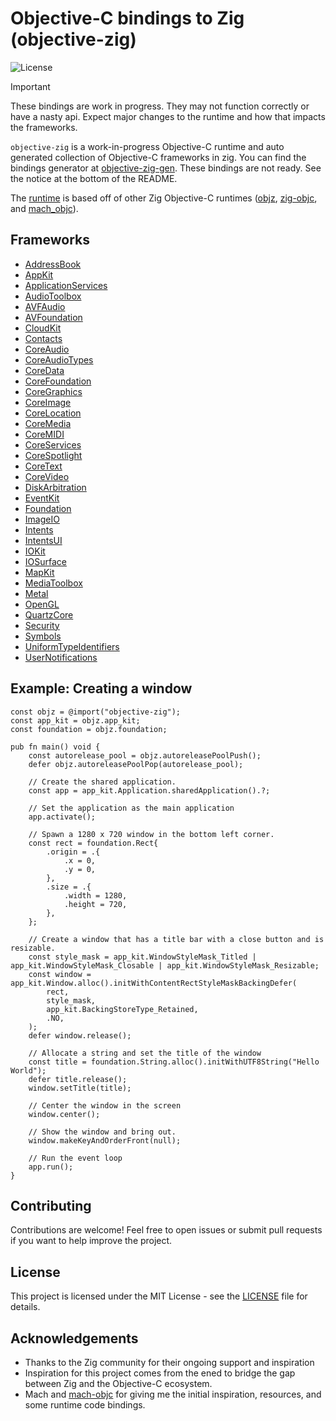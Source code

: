 # Objective-C bindings to Zig (objective-zig)

![License](https://img.shields.io/badge/license-MIT-blue.svg)

> [!IMPORTANT]
> These bindings are work in progress. They may not function correctly or have a nasty api. Expect major changes to the runtime and how that impacts the frameworks.

`objective-zig` is a work-in-progress Objective-C runtime and auto generated collection of Objective-C frameworks in zig. You can find the bindings generator at [objective-zig-gen](https://github.com/colbyhall/objective-zig-gen/tree/main). These bindings are not ready. See the notice at the bottom of the README.

The [runtime](src/objc.zig) is based off of other Zig Objective-C runtimes ([objz](https://github.com/robbielyman/objz), [zig-objc](https://github.com/mitchellh/zig-objc), and [mach_objc](https://github.com/hexops/mach-objc)).

## Frameworks
- [AddressBook](src/address_book.zig)
- [AppKit](src/app_kit.zig)
- [ApplicationServices](src/application_services.zig)
- [AudioToolbox](src/audio_toolbox.zig)
- [AVFAudio](src/avfaudio.zig)
- [AVFoundation](src/avfoundation.zig)
- [CloudKit](src/cloud_kit.zig)
- [Contacts](src/contacts.zig)
- [CoreAudio](src/core_audio.zig)
- [CoreAudioTypes](src/core_audio_types.zig)
- [CoreData](src/core_data.zig)
- [CoreFoundation](src/core_foundation.zig)
- [CoreGraphics](src/core_graphics.zig)
- [CoreImage](src/core_image.zig)
- [CoreLocation](src/core_location.zig)
- [CoreMedia](src/core_media.zig)
- [CoreMIDI](src/core_midi.zig)
- [CoreServices](src/core_services.zig)
- [CoreSpotlight](src/core_spotlight.zig)
- [CoreText](src/core_text.zig)
- [CoreVideo](src/core_video.zig)
- [DiskArbitration](src/disk_arbitration.zig)
- [EventKit](src/event_kit.zig)
- [Foundation](src/foundation.zig)
- [ImageIO](src/image_io.zig)
- [Intents](src/intents.zig)
- [IntentsUI](src/intents_ui.zig)
- [IOKit](src/io_kit.zig)
- [IOSurface](src/io_surface.zig)
- [MapKit](src/map_kit.zig)
- [MediaToolbox](src/media_toolbox.zig)
- [Metal](src/metal.zig)
- [OpenGL](src/opengl.zig)
- [QuartzCore](src/quartz_core.zig)
- [Security](src/security.zig)
- [Symbols](src/symbols.zig)
- [UniformTypeIdentifiers](src/uniform_type_identifiers.zig)
- [UserNotifications](src/user_notifications.zig)

## Example: Creating a window
```zig
const objz = @import("objective-zig");
const app_kit = objz.app_kit;
const foundation = objz.foundation;

pub fn main() void {
    const autorelease_pool = objz.autoreleasePoolPush();
    defer objz.autoreleasePoolPop(autorelease_pool);

    // Create the shared application.
    const app = app_kit.Application.sharedApplication().?;

    // Set the application as the main application
    app.activate();

    // Spawn a 1280 x 720 window in the bottom left corner.
    const rect = foundation.Rect{
        .origin = .{
            .x = 0,
            .y = 0,
        },
        .size = .{
            .width = 1280,
            .height = 720,
        },
    };

    // Create a window that has a title bar with a close button and is resizable.
    const style_mask = app_kit.WindowStyleMask_Titled | app_kit.WindowStyleMask_Closable | app_kit.WindowStyleMask_Resizable;
    const window = app_kit.Window.alloc().initWithContentRectStyleMaskBackingDefer(
        rect,
        style_mask,
        app_kit.BackingStoreType_Retained,
        .NO,
    );
    defer window.release();

    // Allocate a string and set the title of the window
    const title = foundation.String.alloc().initWithUTF8String("Hello World");
    defer title.release();
    window.setTitle(title);

    // Center the window in the screen
    window.center();

    // Show the window and bring out.
    window.makeKeyAndOrderFront(null);

    // Run the event loop
    app.run();
}
```

## Contributing
Contributions are welcome! Feel free to open issues or submit pull requests if you want to help improve the project.

## License
This project is licensed under the MIT License - see the [LICENSE](LICENSE) file for details.

## Acknowledgements
- Thanks to the Zig community for their ongoing support and inspiration
- Inspiration for this project comes from the ened to bridge the gap between Zig and the Objective-C ecosystem.
- Mach and [mach-objc](https://github.com/hexops/mach-objc) for giving me the initial inspiration, resources, and some runtime code bindings.

